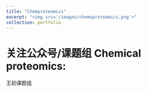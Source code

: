 ```yaml
---
title: "Chemproteomics"
excerpt: "<img src='/images/chemoproteomics.png'>"
collection: portfolio
---
```


# 关注公众号/课题组  Chemical proteomics:   
王初课题组   

  

